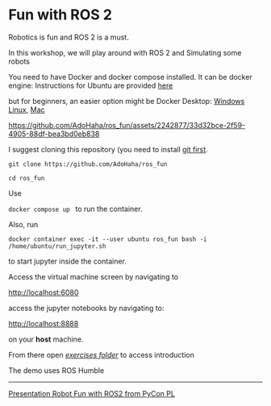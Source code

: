 # Fun with ROS 2

Robotics is fun and ROS 2 is a must.

In this workshop, we will play around with ROS 2 and Simulating some robots

You need to have Docker and docker compose installed.
It can be docker engine:
Instructions for Ubuntu are provided [here](https://docs.docker.com/engine/install/ubuntu/)

but for beginners, an easier option might be Docker Desktop: [Windows](https://docs.docker.com/desktop/install/windows-install/) [Linux](https://docs.docker.com/desktop/install/linux-install/), [Mac](https://docs.docker.com/desktop/install/mac-install/)




https://github.com/AdoHaha/ros_fun/assets/2242877/33d32bce-2f59-4905-88df-bea3bd0eb838


 I suggest cloning this repository (you need to install [git first](https://github.com/git-guides/install-git).


`git clone https://github.com/AdoHaha/ros_fun`

`cd ros_fun`

Use 

`docker compose up ` to run the container.

Also, run 

`docker container exec -it --user ubuntu ros_fun bash -i /home/ubuntu/run_jupyter.sh`

to start jupyter inside the container.

Access the virtual machine screen by navigating to 

[http://localhost:6080](http://localhost:6080)

access the jupyter notebooks by navigating to:

[http://localhost:8888](http://localhost:8888) 

on your **host** machine. 

From there open [*exercises folder*](http://localhost:8888/exercises/1.%20introduction.ipynb) to access introduction

The demo uses ROS Humble

---

[Presentation Robot Fun with ROS2 from PyCon PL](https://www.youtube.com/watch?v=K5yGKd7ig7A)
